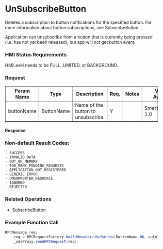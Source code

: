 # UnSubscribeButton 

Deletes a subscription to button notifications for the specified button. For more information about button subscriptions, see SubscribeButton.

Application can unsubscribe from a button that is currently being pressed (i.e. has not yet been released), but app will not get button event.

### HMI Status Requirements ###


HMILevel needs to be FULL, LIMITED, or BACKGROUND.

### Request ###

<table border="1" rules="all">
  		<tr>
  			<th>Param Name</th>
  			<th>Type</th>
  			<th>Description</th>
                  <th> Req.</th>
  			<th>Notes</th>
  			<th>Version Available</th>
  		</tr>
  		<tr>
  			<td>buttonName</td>
  			<td>ButtonName</td>
  			<td>Name of the button to unsubscribe.</td>
                  <td>Y</td>
  			<td></td>
  			<td>SmartDeviceLink 1.0</td>
  		</tr>
   </table>

#### Response ####

### Non-default Result Codes: ###

	- SUCCESS
	- INVALID_DATA
	- OUT_OF_MEMORY
	- TOO_MANY_PENDING_REQUESTS
	- APPLICATION_NOT_REGISTERED
	- GENERIC_ERROR
	- UNSUPPORTED_RESOURCE
	- IGNORED
	- REJECTED

### Related Operations ###

* SubscribeButton

### Example Function Call ###

```java
RPCMessage req;
	req = RPCRequestFactory.buildUnsubscribeButton(ButtonName.OK, autoIncCorrID++);
	_sdlProxy.sendRPCRequest(req);
```